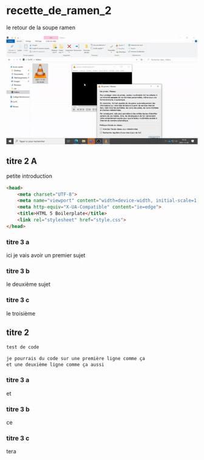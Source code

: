# recette_de_ramen_2
le retour de la soupe ramen 

![logiciel vlc1](medias/vlc_1.gif)

## titre 2 A

petite introduction

```html
<head>
    <meta charset="UTF-8">
    <meta name="viewport" content="width=device-width, initial-scale=1.0">
    <meta http-equiv="X-UA-Compatible" content="ie=edge">
    <title>HTML 5 Boilerplate</title>
    <link rel="stylesheet" href="style.css">
</head>
```

### titre 3 a

ici je vais avoir un premier sujet

### titre 3 b 

le deuxième sujet

### titre 3 c
le troisième 

## titre 2

```
test de code 
```

```
je pourrais du code sur une première ligne comme ça
et une deuxième ligne comme ça aussi 
```
### titre 3 a
et 
### titre 3 b 
ce 
### titre 3 c
tera 
